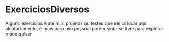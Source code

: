 # ExerciciosDiversos

Alguns exercicios e até mini projetos ou testes que irei colocar aqui aleatoriamente, é mais para uso pessoal porém sinta-se livre para explorar o que quiser
